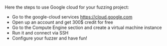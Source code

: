 Here the steps to use Google cloud for your fuzzing project:

- Go to the google-cloud services https://cloud.google.com
- Open up an account and get 300$ credit for free
- Go to the Compute Engine section and create a virtual machine instance
- Run it and connect via SSH
- Configure your fuzzer and have fun!
